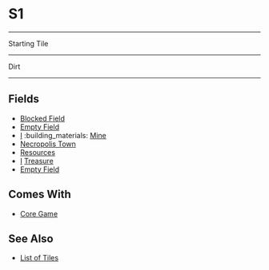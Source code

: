 # S1

___
Starting Tile
___
Dirt
___


## Fields

- [Blocked Field](../keywords/blocked_field.md)
- [Empty Field](../keywords/empty_field.md)
- [Ⅰ](../difficulties.md) :building_materials: [Mine](../fields/mine.md)
- [Necropolis Town](../towns/necropolis.md)
- [Resources](../fields/resources.md)
- [Ⅰ](../difficulties.md) [Treasure](../fields/treasure.md)
- [Empty Field](../keywords/empty_field.md)


## Comes With

- [Core Game](../content/core_game.md)


## See Also

- [List of Tiles](index.md)
